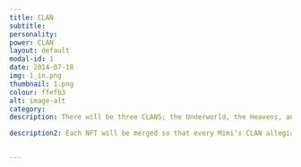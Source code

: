 ```yaml
---
title: CLAN
subtitle: 
personality: 
power: CLAN
layout: default
modal-id: 1
date: 2014-07-18
img: 1_in.png
thumbnail: 1.png
colour: ffefb3
alt: image-alt
category: 
description: There will be three CLANS; the Underworld, the Heavens, and the Lands. Clans must learn to act as a community if they wish to dominate the Metaverse. Led by their CASTE leaders and using their individual's specific CRAFT will be vital to their survival. 

description2: Each NFT will be merged so that every Mimi’s CLAN allegiance will be easily identifiable. 


---
```

